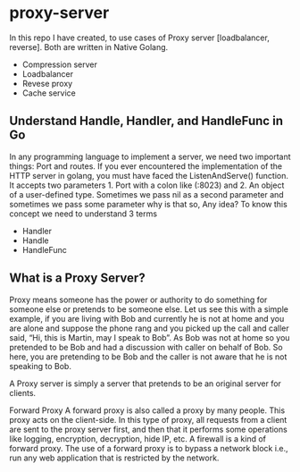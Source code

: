 # proxy-server

In this repo I have created, to use cases of Proxy server [loadbalancer, reverse]. Both are written in Native Golang.
- Compression server
- Loadbalancer
- Revese proxy
- Cache service

## Understand Handle, Handler, and HandleFunc in Go
In any programming language to implement a server, we need two important things: Port and routes.
If you ever encountered the implementation of the HTTP server in golang, you must have faced the ListenAndServe() function. It accepts two parameters 1. Port with a colon like (:8023) and 2. An object of a user-defined type. Sometimes we pass nil as a second parameter and sometimes we pass some parameter why is that so, Any idea?
To know this concept we need to understand 3 terms
- Handler
- Handle
- HandleFunc

## What is a Proxy Server?
Proxy means someone has the power or authority to do something for someone else or pretends to be someone else. Let us see this with a simple example, if you are living with Bob and currently he is not at home and you are alone and suppose the phone rang and you picked up the call and caller said, “Hi, this is Martin, may I speak to Bob”. As Bob was not at home so you pretended to be Bob and had a discussion with caller on behalf of Bob. So here, you are pretending to be Bob and the caller is not aware that he is not speaking to Bob.

A Proxy server is simply a server that pretends to be an original server for clients.

Forward Proxy
A forward proxy is also called a proxy by many people. This proxy acts on the client-side. In this type of proxy, all requests from a client are sent to the proxy server first, and then that it performs some operations like logging, encryption, decryption, hide IP, etc. A firewall is a kind of forward proxy.
The use of a forward proxy is to bypass a network block i.e., run any web application that is restricted by the network.

